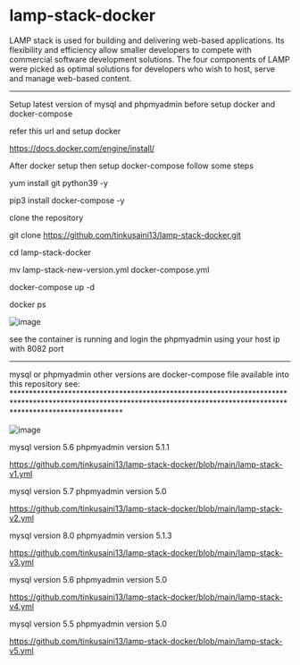 # lamp-stack-docker
LAMP stack is used for building and delivering web-based applications. Its flexibility and efficiency allow smaller developers to compete with commercial software development solutions. The four components of LAMP were picked as optimal solutions for developers who wish to host, serve and manage web-based content.

********************************************************************************************************************************************************************************
Setup latest version of mysql and phpmyadmin before setup docker and docker-compose

refer this url and setup docker

https://docs.docker.com/engine/install/

After docker setup then setup docker-compose follow some steps

 yum install git  python39 -y
 
 pip3 install docker-compose -y


 clone the repository

 git clone https://github.com/tinkusaini13/lamp-stack-docker.git

 cd lamp-stack-docker
 
 mv lamp-stack-new-version.yml  docker-compose.yml
 
 docker-compose up -d
 
 docker ps
 
 ![image](https://user-images.githubusercontent.com/88707521/155124497-96dc5f06-a620-452e-bda2-4657080defc4.png)

 
see the container is running and login the phpmyadmin using your host ip with 8082 port


***************************************************************************************************************************************************************************
  mysql or phpmyadmin other versions are docker-compose file available into this repository see: ***************************************************************************************************************************************************************************
 
 ![image](https://user-images.githubusercontent.com/88707521/155122830-13919a3f-463c-48b1-8a20-d504aa306350.png)


mysql version 5.6  phpmyadmin version 5.1.1

 https://github.com/tinkusaini13/lamp-stack-docker/blob/main/lamp-stack-v1.yml
 
 
mysql version 5.7  phpmyadmin version 5.0

https://github.com/tinkusaini13/lamp-stack-docker/blob/main/lamp-stack-v2.yml


mysql version 8.0  phpmyadmin version 5.1.3

https://github.com/tinkusaini13/lamp-stack-docker/blob/main/lamp-stack-v3.yml

mysql version 5.6  phpmyadmin version 5.0

https://github.com/tinkusaini13/lamp-stack-docker/blob/main/lamp-stack-v4.yml


mysql version 5.5  phpmyadmin version 5.0

https://github.com/tinkusaini13/lamp-stack-docker/blob/main/lamp-stack-v5.yml


 
 




